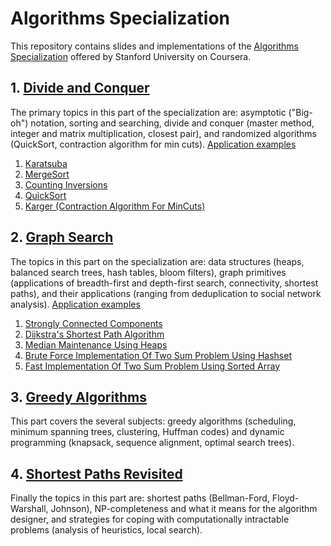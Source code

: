 # Algorithms Specialization

This repository contains slides and implementations of the [Algorithms Specialization](https://www.coursera.org/specializations/algorithms#courses) offered by Stanford University on Coursera.

## 1. [Divide and Conquer](https://www.coursera.org/learn/algorithms-divide-conquer)

  The primary topics in this part of the specialization are: asymptotic ("Big-oh") notation, sorting and searching, divide and conquer (master method, integer and matrix multiplication, closest pair), and randomized algorithms (QuickSort, contraction algorithm for min cuts).
[Application examples](https://github.com/StephanePEILLET/Algorithms_Specialization/blob/main/Course%201%20-%20Divide%20and%20Conquer/Codes/Application%20examples.ipynb)

1. [Karatsuba](https://github.com/StephanePEILLET/Algorithms_Specialization/blob/main/Course%201%20-%20Divide%20and%20Conquer/Codes/karatsuba.py)  
2. [MergeSort](https://github.com/StephanePEILLET/Algorithms_Specialization/blob/main/Course%201%20-%20Divide%20and%20Conquer/Codes/mergesort.py)  
3. [Counting Inversions](https://github.com/StephanePEILLET/Algorithms_Specialization/blob/main/Course%201%20-%20Divide%20and%20Conquer/Codes/counting_inversions.py)  
4. [QuickSort](https://github.com/StephanePEILLET/Algorithms_Specialization/blob/main/Course%201%20-%20Divide%20and%20Conquer/Codes/quicksort.py)
5. [Karger (Contraction Algorithm For MinCuts)](https://github.com/StephanePEILLET/Algorithms_Specialization/blob/main/Course%201%20-%20Divide%20and%20Conquer/Codes/karger.py)

## 2. [Graph Search](https://www.coursera.org/learn/algorithms-graphs-data-structures) 

  The topics in this part on the specialization are: data structures (heaps, balanced search trees, hash tables, bloom filters), graph primitives (applications of breadth-first and depth-first search, connectivity, shortest paths), and their applications (ranging from deduplication to social network analysis).
[Application examples](https://github.com/StephanePEILLET/Algorithms_Specialization/blob/main/Course%202%20-%20Graph%20Search%20/Codes/Application%20Examples.ipynb)

1. [Strongly Connected Components](https://github.com/StephanePEILLET/Algorithms_Specialization/blob/main/Course%202%20-%20Graph%20Search%20/Codes/SCC.py)
2. [Dijkstra's Shortest Path Algorithm](https://github.com/StephanePEILLET/Algorithms_Specialization/blob/main/Course%202%20-%20Graph%20Search%20/Codes/djikstra.py)
3. [Median Maintenance Using Heaps](https://github.com/StephanePEILLET/Algorithms_Specialization/blob/main/Course%202%20-%20Graph%20Search%20/Codes/median_maintenance.py)
4. [Brute Force Implementation Of Two Sum Problem Using Hashset](https://github.com/StephanePEILLET/Algorithms_Specialization/blob/main/Course%202%20-%20Graph%20Search%20/Codes/two_sum_hashset.py)
5. [Fast Implementation Of Two Sum Problem Using Sorted Array](https://github.com/StephanePEILLET/Algorithms_Specialization/blob/main/Course%202%20-%20Graph%20Search%20/Codes/two_sum_array.py)

## 3. [Greedy Algorithms](https://www.coursera.org/learn/algorithms-greedy)

  This part covers the several subjects: greedy algorithms (scheduling, minimum spanning trees, clustering, Huffman codes) and dynamic programming (knapsack, sequence alignment, optimal search trees).

  
## 4. [Shortest Paths Revisited](https://www.coursera.org/learn/algorithms-npcomplete)

  Finally the topics in this part are: shortest paths (Bellman-Ford, Floyd-Warshall, Johnson), NP-completeness and what it means for the algorithm designer, and strategies for coping with computationally intractable problems (analysis of heuristics, local search).


